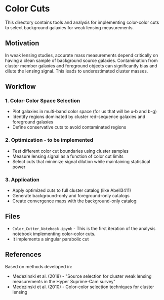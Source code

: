 # Color Cuts

This directory contains tools and analysis for implementing color-color cuts to select background galaxies for weak lensing measurements.

## Motivation

In weak lensing studies, accurate mass measurements depend critically on having a clean sample of background source galaxies. 
Contamination from cluster member galaxies and foreground objects can significantly bias and dilute the lensing signal. 
This leads to underestimated cluster masses.  


## Workflow

### 1. Color-Color Space Selection
- Plot galaxies in multi-band color space (for us that will be u-b and b-g)
- Identify regions dominated by cluster red-sequence galaxies and foreground galaxies
- Define conservative cuts to avoid contaminated regions

### 2. Optimization - to be implemented 
- Test different color cut boundaries using cluster samples
- Measure lensing signal as a function of color cut limits
- Select cuts that minimize signal dilution while maintaining statistical power

### 3. Application
- Apply optimized cuts to full cluster catalog (like Abell3411)
- Generate background-only and foreground-only catalogs
- Create convergence maps with the background-only catalog

## Files
- `Color_Cutter_Notebook.ipynb` - This is the first iteration of the analysis notebook implementing color-color cuts.
- It implements a singular parabolic cut

## References

Based on methods developed in:
- Medezinski et al. (2018) - "Source selection for cluster weak lensing measurements in the Hyper Suprime-Cam survey"
- Medezinski et al. (2010) - Color-color selection techniques for cluster lensing
